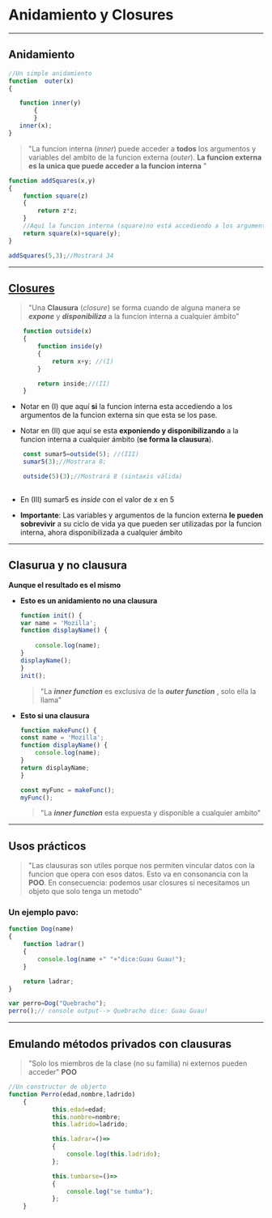  # **Anidamiento y Closures** #
 ---
## **Anidamiento** ##
 ``` javascript
//Un simple anidamiento
function  outer(x)
{

    function inner(y)
        {
        }
    inner(x);
}
```
> "La funcion interna (_inner_) puede acceder a **todos** los argumentos y variables del ambito de la funcion externa (_outer_). **La funcion externa es la unica que puede acceder a la funcion interna** "

```js
function addSquares(x,y)
{
    function square(z)
    {
        return z*z;
    }
    //Aquí la funcion interna (square)no está accediendo a los argumentos de la externa, sinó que esta se los está pasando por parametro.
    return square(x)+square(y);
}

addSquares(5,3);//Mostrará 34
```
---
## **[Closures](https://developer.mozilla.org/en-US/docs/Web/JavaScript/Closures)** ##

> "Una **Clausura** (_closure_) se forma cuando de alguna manera se **_expone_** y 
**_disponibiliza_** a la funcion interna a cualquier ámbito"

``` js 
    function outside(x)
    {
        function inside(y)
        {
            return x+y; //(I)
        }

        return inside;//(II)
    }

```

* Notar en (I) que aquí **si** la funcion interna esta accediendo a los argumentos de la funcion externa sin que esta se los pase.

* Notar en (II) que aquí se esta **exponiendo y disponibilizando** a  la funcion interna a cualquier ámbito (**se forma la clausura**).

``` javascript
    const sumar5=outside(5); //(III)
    sumar5(3);//Mostrara 8;

    outside(5)(3);//Mostrará 8 (sintaxis válida)
    
```
* En (III) sumar5 es _inside_ con el valor de x en 5

* **Importante**: Las variables y argumentos de la funcion externa **le pueden sobrevivir** a su ciclo de vida ya que pueden ser utilizadas por la funcion interna, ahora disponibilizada a cualquier ámbito

---

## **Clasurua y no clausura** ##

**Aunque el resultado es el mismo**

* **Esto es un anidamiento no una clausura**
    ``` js
    function init() {
    var name = 'Mozilla'; 
    function displayName() {
        
        console.log(name);
    }
    displayName();
    }
    init();
    ```
    > "La _**inner function**_ es exclusiva de la _**outer function**_
        , solo ella la llama"

* **Esto si una clausura**

    ```js
    function makeFunc() {
    const name = 'Mozilla';
    function displayName() {
        console.log(name);
    }
    return displayName;
    }

    const myFunc = makeFunc();
    myFunc();
    ```
    > "La _**inner function**_ esta expuesta y disponible a cualquier ambito"    
---
    
        
## **Usos prácticos** ##

>"Las clausuras son utiles porque nos permiten vincular datos con la funcion que
opera con esos datos. Esto va en consonancia con la **POO**. En consecuencia: podemos usar closures si necesitamos un objeto que solo tenga un metodo"

### **Un ejemplo pavo:** ###

```js
function Dog(name)
{
    function ladrar()
    {
        console.log(name +" "+"dice:Guau Guau!");
    }

    return ladrar;
}

var perro=Dog("Quebracho");
perro();// console output--> Quebracho dice: Guau Guau!
```




___

## **Emulando métodos privados con clausuras** ##

> "Solo los miembros de la clase (no su familia) ni externos pueden acceder" **POO**

```js
//Un constructor de objerto
function Perro(edad,nombre,ladrido)
    {
            this.edad=edad;
            this.nombre=nombre;
            this.ladrido=ladrido;

            this.ladrar=()=>
            {
                console.log(this.ladrido);
            };

            this.tumbarse=()=>
            {
                console.log("se tumba");
            };
    }




